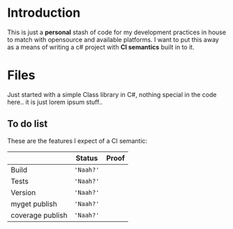 # Introduction

This is just a **personal** stash of code for my development practices in house to match with opensource and available platforms. I want to put this away as a means of writing a c# project with **CI semantics** built in to it.

# Files

Just started with a simple Class library in C#, nothing special in the code here.. it is just lorem ipsum stuff..


## To do list

These are the features I expect of a CI semantic:

|                 | Status                            | Proof                        |
|-----------------|----------------------------------|-----------------------------|
| Build			  |`'Naah?'`            			 |					           |
| Tests           |`'Naah?'`					     |					           |
| Version         |`'Naah?'`					     |					           |
| myget publish   |`'Naah?'`					     |					           |
| coverage publish|`'Naah?'`					     |					           |



